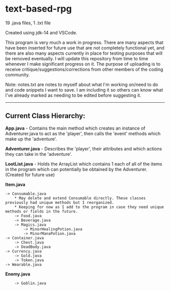# text-based-rpg

19 .java files, 1 .txt file

Created using jdk-14 and VSCode.

This program is very much a work in progress. There are many aspects that have been inserted for future use that are not completely functional yet, and there are also many aspects currently in place for testing purposes that will be removed eventually. I will update this repository from time to time whenever I make significant progress on it. The purpose of uploading is to receive critique/suggestions/corrections from other members of the coding community.

Note: notes.txt are notes to myself about what I'm working on/need to do and code snippets I want to save. I am including it so others can know what I've already marked as needing to be edited before suggesting it.

---------------------------------------------------------------------------------------------------------------------------------------------------------------------------------

## Current Class Hierarchy:

  **App.java** - Contains the main method which creates an instance of Adventurer.java to act as the 'player', then calls the 'event' methods which make up the 'adventure'.
  
  **Adventurer.java** - Describes the 'player', their attributes and which actions they can take in the 'adventure'.
  
  **LootList.java** - Holds the ArrayList which contains 1 each of all of the items in the program which can potentially be obtained by the Adventurer. (Created for future use)
  
  **Item.java**
  ```
  -> Consumable.java
      * May delete and extend Consumable directly. These classes previously had unique methods but I reorganized.
      * Keeping for now as I add to the program in case they need unique methods or fields in the future.
      -> Food.java
      -> Beverage.java
      -> Magics.java
          -> MinorHealingPotion.java
          -> MinorManaPotion.java
  -> Container.java
      -> Chest.java
      -> DeadBody.java
  -> Currency.java
      -> Gold.java
      -> Token.java
  -> Wearable.java
  ```
  
  **Enemy.java**
  ```
      -> Goblin.java
  ```

